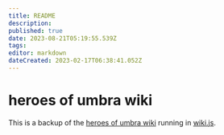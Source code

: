 ```yaml
---
title: README
description: 
published: true
date: 2023-08-21T05:19:55.539Z
tags: 
editor: markdown
dateCreated: 2023-02-17T06:38:41.052Z
---
```


# heroes of umbra wiki
This is a backup of the [heroes of umbra wiki](https://wiki.heroesofumbra.com) running in [wiki.js](https://js.wiki/).